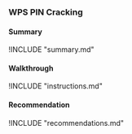 ### WPS PIN Cracking

#### Summary
!INCLUDE "summary.md"

#### Walkthrough
!INCLUDE "instructions.md"

#### Recommendation
!INCLUDE "recommendations.md"
